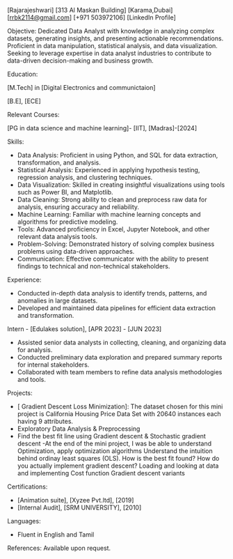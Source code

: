 [Rajarajeshwari]
[313 Al Maskan Building]
[Karama,Dubai]
[rrbk2114@gmail.com]
[+971 503972106]
[LinkedIn Profile]

Objective:
Dedicated Data Analyst with knowledge in analyzing complex datasets, generating insights, and presenting actionable recommendations. Proficient in data manipulation, statistical analysis, and data visualization. Seeking to leverage expertise in data analyst industries to contribute to data-driven decision-making and business growth.

Education:

[M.Tech] in [Digital Electronics and communictaion]

[B.E], [ECE]

Relevant Courses:

[PG in data science and machine learning]- [IIT], [Madras]-[2024]


Skills:
- Data Analysis: Proficient in using Python, and SQL for data extraction, transformation, and analysis.
- Statistical Analysis: Experienced in applying hypothesis testing, regression analysis, and clustering techniques.
- Data Visualization: Skilled in creating insightful visualizations using tools such as Power BI, and Matplotlib.
- Data Cleaning: Strong ability to clean and preprocess raw data for analysis, ensuring accuracy and reliability.
- Machine Learning: Familiar with machine learning concepts and algorithms for predictive modeling.
- Tools: Advanced proficiency in Excel, Jupyter Notebook, and other relevant data analysis tools.
- Problem-Solving: Demonstrated history of solving complex business problems using data-driven approaches.
- Communication: Effective communicator with the ability to present findings to technical and non-technical stakeholders.

Experience:

- Conducted in-depth data analysis to identify trends, patterns, and anomalies in large datasets.
- Developed and maintained data pipelines for efficient data extraction and transformation.


Intern - [Edulakes solution], [APR 2023] - [JUN 2023] 
- Assisted senior data analysts in collecting, cleaning, and organizing data for analysis.
- Conducted preliminary data exploration and prepared summary reports for internal stakeholders.
- Collaborated with team members to refine data analysis methodologies and tools.

Projects:
- [ Gradient Descent Loss Minimization]: The dataset chosen for this mini project is California Housing Price Data Set with 20640 instances each having 9 
  attributes.
- Exploratory Data Analysis & Preprocessing
- Find the best fit line using Gradient descent & Stochastic gradient descent
-At the end of the mini project, I was be able to understand Optimization, apply optimization algorithms
Understand the intuition behind ordinay least squares (OLS). How is the best fit found? How do you actually implement gradient descent?
Loading and looking at data and implementing
Cost function
Gradient descent variants

Certifications:
- [Animation suite], [Xyzee Pvt.ltd], [2019]
- [Internal Audit], [SRM UNIVERSITY], [2010]

Languages:
- Fluent in English and Tamil

References:
Available upon request.
